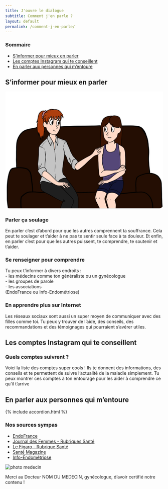 ```yaml
---
title: J'ouvre le dialogue
subtitle: Comment j'en parle ?
layout: default
permalink: /comment-j-en-parle/
---
```

<section class="sources">
    <div class="container">
        <div class="row">
            <h3>Sommaire</h3>
            <ul class="d-flex flex-column justify-content-lg-between flex-lg-row">
                <li><a href="#">S’informer pour mieux en parler</a></li>
                <li><a href="#">Les comptes Instagram qui te conseillent</a></li>
                <li><a href="#">En parler aux personnes qui m’entoure</a></li>
            </ul>
        </div>
    </div>
</section>

<section>
    <div class="container">
        <h2><span>S’informer pour mieux en parler</span></h2>
        <div class="row d-flex justify-content-lg-between mb-lg-75">
            <img class="col-lg-6" src="/assets/images/Fausse_image.jpg">
            <div class="col-lg-5 d-flex justify-content-center flex-column">
                <h3>Parler ça soulage</h3>
                <p>En parler c’est d’abord pour que les autres comprennent ta souffrance.  Cela peut te soulager et t’aider à ne pas te sentir seule face à ta douleur. Et enfin, en parler c’est pour que les autres puissent, te comprendre, te soutenir et t’aider.</p>
            </div>
        </div>
        <div class="row d-flex justify-content-lg-between">
            <div class="col-lg-6 d-flex justify-content-center flex-column">
                <h3>Se renseigner pour comprendre</h3>
                <p>Tu peux t’informer à divers endroits : <br>
                - les médecins comme ton généraliste ou un gynécologue<br>
                - les groupes de parole<br>
                - les associations<br>
                (EndoFrance ou Info-Endométriose)</p>
            </div>
            <div class="col-lg-5 d-flex justify-content-center flex-column">
                <h3>En apprendre plus sur Internet</h3>
                <p>Les réseaux sociaux sont aussi un super moyen de communiquer avec des filles comme toi. 
                Tu peux y trouver de l’aide, des conseils, des recommandations et des témoignages qui pourraient s’avérer utiles.</p>
            </div>
        </div>
    </div>
</section>

<section>
    <div class="container">
        <h2><span>Les comptes Instagram qui te conseillent</span></h2>
        <div class="row mb-50">
            <div class="">
                <h3>Quels comptes suivrent ?</h3>
                <p>Voici la liste des comptes super cools ! Ils te donnent des informations, des conseils et te permettent de suivre l’actualité de la maladie simplement. Tu peux montrer ces comptes à ton entourage pour les aider à comprendre ce qu’il t’arrive</p>
            </div>
        </div>
    </div> 
</section>

<section>
    <div class="container">
        <h2><span>En parler aux personnes qui m’entoure</span></h2>
        {% include accordion.html %}
    </div>
</section>


<section class="sources">
    <div class="container">
        <div class="row">
            <h3>Nos sources sympas</h3>
            <ul class="d-flex flex-column justify-content-lg-between flex-lg-row">
                <li><a href="#">EndoFrance</a></li>
                <li><a href="#">Journal des Femmes - Rubriques Santé</a></li>
                <li><a href="#">Le Figaro - Rubrique Santé</a></li>
                <li><a href="#">Santé Magazine</a></li>
                <li><a href="#">Info-Endométriose</a></li>
            </ul>
            <div class="d-flex">
                <img src="#" alt="photo medecin" class="mr-1">
                <p>Merci au Docteur NOM DU MEDECIN, gynécologue, d’avoir certifié notre contenu !</p>
            </div>
        </div>
    </div>
</section>
